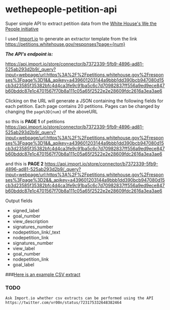 # wethepeople-petition-api
Super simple API to extract petition data from the [White House's We the People initiative](https://petitions.whitehouse.gov/responses)

I used [Import.io](www.Import.io) to generate an extractor template from the link  https://petitions.whitehouse.gov/responses?page={num}

***The API's endpoint is:***

https://api.import.io/store/connector/b7372339-5fb9-4896-ad81-525ab293d2b9/_query?input=webpage/url:https%3A%2F%2Fpetitions.whitehouse.gov%2Fresponses%3Fpage%3D1&&_apikey=a439601203144a9bbb1dd390bcb947080d15cb3d23585f35382bfc4d4ca3fe9c91ba5c6c7d70982837ff556a9ed9ece847b60bddc87e1c4701567f70b8a111c05a65f2522e2e28609fdc2616a3ea3ae6

Clicking on the URL will generate a JSON containing the following fields for each petition. 
Each page contains 20 petitions. Pages can be changed by changing the ```page%3D{num}``` of the aboveURL

so this is **PAGE 1** of petitions
    https://api.import.io/store/connector/b7372339-5fb9-4896-ad81-525ab293d2b9/_query?input=webpage/url:https%3A%2F%2Fpetitions.whitehouse.gov%2Fresponses%3Fpage%3D1&&_apikey=a439601203144a9bbb1dd390bcb947080d15cb3d23585f35382bfc4d4ca3fe9c91ba5c6c7d70982837ff556a9ed9ece847b60bddc87e1c4701567f70b8a111c05a65f2522e2e28609fdc2616a3ea3ae6
  
and this is **PAGE 2**
    https://api.import.io/store/connector/b7372339-5fb9-4896-ad81-525ab293d2b9/_query?input=webpage/url:https%3A%2F%2Fpetitions.whitehouse.gov%2Fresponses%3Fpage%3D2&&_apikey=a439601203144a9bbb1dd390bcb947080d15cb3d23585f35382bfc4d4ca3fe9c91ba5c6c7d70982837ff556a9ed9ece847b60bddc87e1c4701567f70b8a111c05a65f2522e2e28609fdc2616a3ea3ae6

Output fields
  * signed_label
  * goal_number
  * view_description
  * signatures_number
  * nodepetition_link/_text
  * nodepetition_link
  * signatures_number
  * view_label
  * goal_number
  * nodepetition_link
  * goal_label

###[Here is  an example CSV extract](https://github.com/b44p/wethepeople-petition-api/blob/master/petitions.whitehouse.gov%20API%2021st%20Apr%2011_46.csv)

### TODO
    Ask Import.io whether csv extracts can be performed using the API https://twitter.com/vr00n/status/723175332648382464

